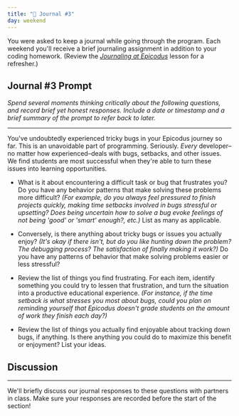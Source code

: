 ```yaml
---
title: "📓 Journal #3"
day: weekend
---
```


You were asked to keep a journal while going through the program. Each weekend you'll receive a brief journaling assignment in addition to your coding homework. (Review the _[Journaling at Epicodus](/introduction-to-programming/git-html-and-css/homework-journaling-at-epicodus)_ lesson for a refresher.)

## Journal #3 Prompt

_Spend several moments thinking critically about the following questions, and record brief yet honest responses. Include a date or timestamp and a brief summary of the prompt to refer back to later._

---

You've undoubtedly experienced tricky bugs in your Epicodus journey so far. This is an unavoidable part of programming. Seriously. _Every_ developer–no matter how experienced–deals with bugs, setbacks, and other issues. We find students are most successful when they're able to turn these issues into learning opportunities.

* What is it about encountering a difficult task or bug that frustrates you? Do you have any behavior patterns that make solving these problems more difficult? _(For example, do you always feel pressured to finish projects quickly, making time setbacks involved in bugs stressful or upsetting? Does being uncertain how to solve a bug evoke feelings of not being 'good' or 'smart' enough?, etc.)_ List as many as applicable.

* Conversely, is there anything about tricky bugs or issues you actually enjoy? _(It's okay if there isn't, but do you like hunting down the problem? The debugging process? The satisfaction of finally making it work?)_ Do you have any patterns of behavior that make solving problems easier or less stressful?

* Review the list of things you find frustrating. For each item, identify something you could try to lessen that frustration, and turn the situation into a productive educational experience. _(For instance, if the time setback is what stresses you most about bugs, could you plan on reminding yourself that Epicodus doesn't grade students on the amount of work they finish each day?)_

* Review the list of things you actually find enjoyable about tracking down bugs, if anything. Is there anything you could do to maximize this benefit or enjoyment? List your ideas.

## Discussion
---

We'll briefly discuss our journal responses to these questions with partners in class. Make sure your responses are recorded before the start of the section!
